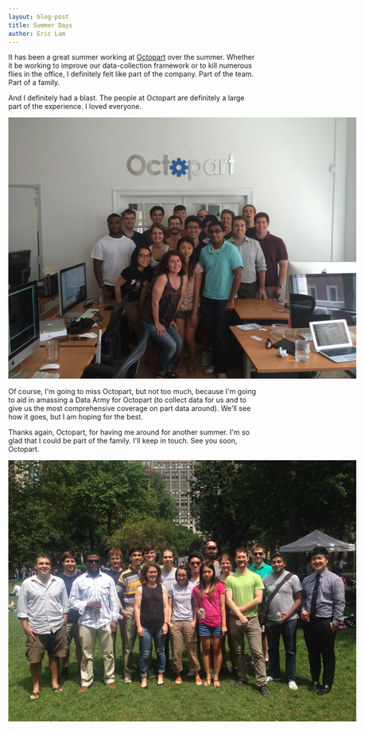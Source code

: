 ```yaml
---
layout: blog-post
title: Summer Days
author: Eric Lam
---
```

It has been a great summer working at <a href="https://octopart.com">Octopart</a> over the summer. Whether it be working to improve our data-collection framework or to kill numerous flies in the office, I definitely felt like part of the company. Part of the team. Part of a family.

And I definitely had a blast. The people at Octopart are definitely a large part of the experience. I loved everyone.

<img class="img-fluid rounded mx-auto d-block" alt="Octopart!" src="/images/blog/octopart.gif" style="max-width:700px;">

Of course, I'm going to miss Octopart, but not too much, because I'm going to aid in amassing a Data Army for Octopart (to collect data for us and to give us the most comprehensive coverage on part data around). We'll see how it goes, but I am hoping for the best.

Thanks again, Octopart, for having me around for another summer. I'm so glad that I could be part of the family. I'll keep in touch. See you soon, Octopart.

<img class="img-fluid rounded mx-auto d-block" alt="Octopart!" src="/images/blog/octopart.jpg" style="max-width:700px;">
